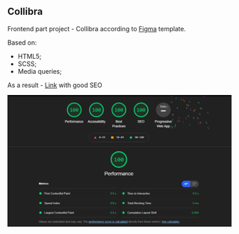 ## Collibra 
Frontend part project - Collibra according to [Figma](https://www.figma.com/file/aNSp8dDz7eZHNSG3oW2CoE/Collibra?node-id=1%3A625) template.

Based on:

-  HTML5;
-  SCSS;
-  Media queries;

As a result - [Link](https://yrpryhoda.github.io/Collibra-template/) with good
SEO

<img src="./assets/README/lighthouse.png" alt="SEO results"/>

